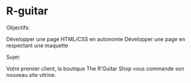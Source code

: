 # R-guitar

Objectifs:

Développer une page HTML/CSS en autonomie
Développer une page en respectant une maquette
 

Sujet: 

Votre premier client, la boutique The R'Guitar Shop vous commande son nouveau site vitrine. 
